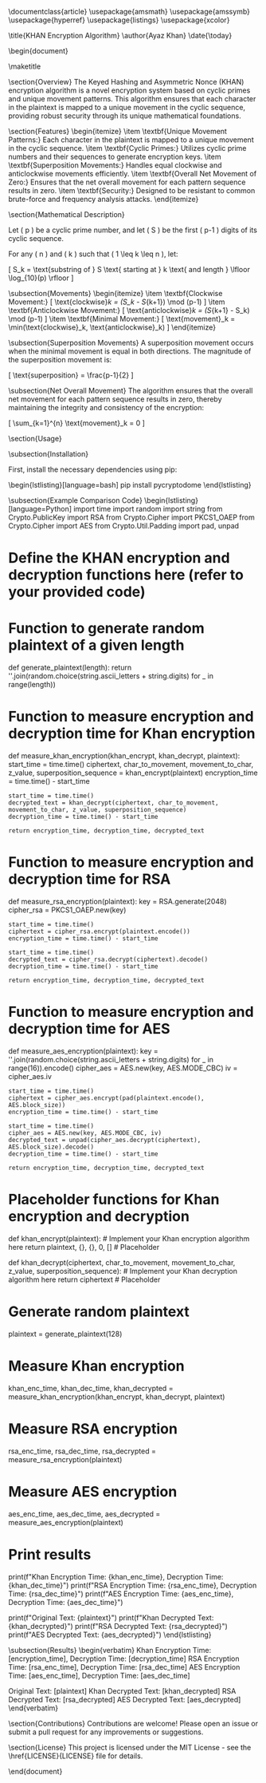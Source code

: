 \documentclass{article}
\usepackage{amsmath}
\usepackage{amssymb}
\usepackage{hyperref}
\usepackage{listings}
\usepackage{xcolor}

\title{KHAN Encryption Algorithm}
\author{Ayaz Khan}
\date{\today}

\begin{document}

\maketitle

\section{Overview}
The Keyed Hashing and Asymmetric Nonce (KHAN) encryption algorithm is a novel encryption system based on cyclic primes and unique movement patterns. This algorithm ensures that each character in the plaintext is mapped to a unique movement in the cyclic sequence, providing robust security through its unique mathematical foundations.

\section{Features}
\begin{itemize}
    \item \textbf{Unique Movement Patterns:} Each character in the plaintext is mapped to a unique movement in the cyclic sequence.
    \item \textbf{Cyclic Primes:} Utilizes cyclic prime numbers and their sequences to generate encryption keys.
    \item \textbf{Superposition Movements:} Handles equal clockwise and anticlockwise movements efficiently.
    \item \textbf{Overall Net Movement of Zero:} Ensures that the net overall movement for each pattern sequence results in zero.
    \item \textbf{Security:} Designed to be resistant to common brute-force and frequency analysis attacks.
\end{itemize}

\section{Mathematical Description}

Let \( p \) be a cyclic prime number, and let \( S \) be the first \( p-1 \) digits of its cyclic sequence.

For any \( n \) and \( k \) such that \( 1 \leq k \leq n \), let:

\[
S_k = \text{substring of } S \text{ starting at } k \text{ and length } \lfloor \log_{10}(p) \rfloor
\]

\subsection{Movements}
\begin{itemize}
    \item \textbf{Clockwise Movement:}
    \[
    \text{clockwise}_k = (S_k - S_{k+1}) \mod (p-1)
    \]
    \item \textbf{Anticlockwise Movement:}
    \[
    \text{anticlockwise}_k = (S_{k+1} - S_k) \mod (p-1)
    \]
    \item \textbf{Minimal Movement:}
    \[
    \text{movement}_k = \min(\text{clockwise}_k, \text{anticlockwise}_k)
    \]
\end{itemize}

\subsection{Superposition Movements}
A superposition movement occurs when the minimal movement is equal in both directions. The magnitude of the superposition movement is:

\[
\text{superposition} = \frac{p-1}{2}
\]

\subsection{Net Overall Movement}
The algorithm ensures that the overall net movement for each pattern sequence results in zero, thereby maintaining the integrity and consistency of the encryption:

\[
\sum_{k=1}^{n} \text{movement}_k = 0
\]

\section{Usage}

\subsection{Installation}

First, install the necessary dependencies using pip:

\begin{lstlisting}[language=bash]
pip install pycryptodome
\end{lstlisting}

\subsection{Example Comparison Code}
\begin{lstlisting}[language=Python]
import time
import random
import string
from Crypto.PublicKey import RSA
from Crypto.Cipher import PKCS1_OAEP
from Crypto.Cipher import AES
from Crypto.Util.Padding import pad, unpad

# Define the KHAN encryption and decryption functions here (refer to your provided code)

# Function to generate random plaintext of a given length
def generate_plaintext(length):
    return ''.join(random.choice(string.ascii_letters + string.digits) for _ in range(length))

# Function to measure encryption and decryption time for Khan encryption
def measure_khan_encryption(khan_encrypt, khan_decrypt, plaintext):
    start_time = time.time()
    ciphertext, char_to_movement, movement_to_char, z_value, superposition_sequence = khan_encrypt(plaintext)
    encryption_time = time.time() - start_time

    start_time = time.time()
    decrypted_text = khan_decrypt(ciphertext, char_to_movement, movement_to_char, z_value, superposition_sequence)
    decryption_time = time.time() - start_time

    return encryption_time, decryption_time, decrypted_text

# Function to measure encryption and decryption time for RSA
def measure_rsa_encryption(plaintext):
    key = RSA.generate(2048)
    cipher_rsa = PKCS1_OAEP.new(key)
    
    start_time = time.time()
    ciphertext = cipher_rsa.encrypt(plaintext.encode())
    encryption_time = time.time() - start_time

    start_time = time.time()
    decrypted_text = cipher_rsa.decrypt(ciphertext).decode()
    decryption_time = time.time() - start_time

    return encryption_time, decryption_time, decrypted_text

# Function to measure encryption and decryption time for AES
def measure_aes_encryption(plaintext):
    key = ''.join(random.choice(string.ascii_letters + string.digits) for _ in range(16)).encode()
    cipher_aes = AES.new(key, AES.MODE_CBC)
    iv = cipher_aes.iv

    start_time = time.time()
    ciphertext = cipher_aes.encrypt(pad(plaintext.encode(), AES.block_size))
    encryption_time = time.time() - start_time

    start_time = time.time()
    cipher_aes = AES.new(key, AES.MODE_CBC, iv)
    decrypted_text = unpad(cipher_aes.decrypt(ciphertext), AES.block_size).decode()
    decryption_time = time.time() - start_time

    return encryption_time, decryption_time, decrypted_text

# Placeholder functions for Khan encryption and decryption
def khan_encrypt(plaintext):
    # Implement your Khan encryption algorithm here
    return plaintext, {}, {}, 0, []  # Placeholder

def khan_decrypt(ciphertext, char_to_movement, movement_to_char, z_value, superposition_sequence):
    # Implement your Khan decryption algorithm here
    return ciphertext  # Placeholder

# Generate random plaintext
plaintext = generate_plaintext(128)

# Measure Khan encryption
khan_enc_time, khan_dec_time, khan_decrypted = measure_khan_encryption(khan_encrypt, khan_decrypt, plaintext)

# Measure RSA encryption
rsa_enc_time, rsa_dec_time, rsa_decrypted = measure_rsa_encryption(plaintext)

# Measure AES encryption
aes_enc_time, aes_dec_time, aes_decrypted = measure_aes_encryption(plaintext)

# Print results
print(f"Khan Encryption Time: {khan_enc_time}, Decryption Time: {khan_dec_time}")
print(f"RSA Encryption Time: {rsa_enc_time}, Decryption Time: {rsa_dec_time}")
print(f"AES Encryption Time: {aes_enc_time}, Decryption Time: {aes_dec_time}")

print(f"Original Text: {plaintext}")
print(f"Khan Decrypted Text: {khan_decrypted}")
print(f"RSA Decrypted Text: {rsa_decrypted}")
print(f"AES Decrypted Text: {aes_decrypted}")
\end{lstlisting}

\subsection{Results}
\begin{verbatim}
Khan Encryption Time: [encryption_time], Decryption Time: [decryption_time]
RSA Encryption Time: [rsa_enc_time], Decryption Time: [rsa_dec_time]
AES Encryption Time: [aes_enc_time], Decryption Time: [aes_dec_time]

Original Text: [plaintext]
Khan Decrypted Text: [khan_decrypted]
RSA Decrypted Text: [rsa_decrypted]
AES Decrypted Text: [aes_decrypted]
\end{verbatim}

\section{Contributions}
Contributions are welcome! Please open an issue or submit a pull request for any improvements or suggestions.

\section{License}
This project is licensed under the MIT License - see the \href{LICENSE}{LICENSE} file for details.

\end{document}
